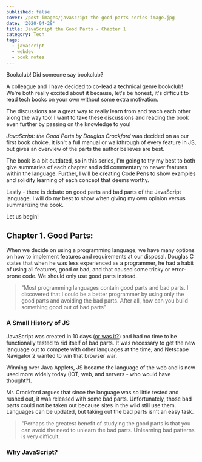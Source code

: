 ```yaml
---
published: false
cover: /post-images/javascript-the-good-parts-series-image.jpg
date: '2020-04-28'
title: JavaScript the Good Parts - Chapter 1
category: Tech
tags:
  - javascript
  - webdev
  - book notes
---
```

Bookclub! Did someone say bookclub? 

A colleague and I have decided to co-lead a technical genre bookclub! We're both really excited about it because, let's be honest, it's difficult to read tech books on your own without some extra motivation. 

The discussions are a great way to really learn from and teach each other along the way too! I want to take these discussions and reading the book even further by passing on the knowledge to you!

*JavaScript: the Good Parts by Douglas Crockford* was decided on as our first book choice. It isn't a full manual or walkthrough of every feature in JS, but gives an overview of the parts the author believes are best. 

The book is a bit outdated, so in this series, I'm going to try my best to both give summaries of each chapter and add commentary to newer features within the language. Further, I will be creating Code Pens to show examples and solidify learning of each concept that deems worthy.

Lastly - there is debate on good parts and bad parts of the JavaScript language. I will do my best to show when giving my own opinion versus summarizing the book. 

Let us begin!

## Chapter 1. Good Parts:

When we decide on using a programming language, we have many options on how to implement features and requirements at our disposal. Douglas C states that when he was less experienced as a programmer, he had a habit of using all features, good or bad, and that caused some tricky or error-prone code. We should only use good parts instead.

> "Most programming languages contain good parts and bad parts. I discovered that I could be a better programmer by using only the good parts and avoiding the bad parts. After all, how can you build something good out of bad parts"

### A Small History of JS

JavaScript was created in 10 days ([or was it?](https://thehistoryoftheweb.com/the-10-day-programming-language-is-a-myth/)) and had no time to be functionally tested to rid itself of bad parts. It was necessary to get the new language out to compete with other languages at the time, and Netscape Navigator 2 wanted to win that browser war.

Winning over Java Applets, JS became the language of the web and is now used more widely today (IOT, web, and servers - who would have thought?).

Mr. Crockford argues that since the language was so little tested and rushed out, it was released with some bad parts. Unfortunately, those bad parts could not be taken out because sites in the wild still use them. Languages can be updated, but taking out the bad parts isn't an easy task.

> "Perhaps the greatest benefit of studying the good parts is that you can avoid the need to unlearn the bad parts. Unlearning bad patterns is very difficult.

### Why JavaScript?









